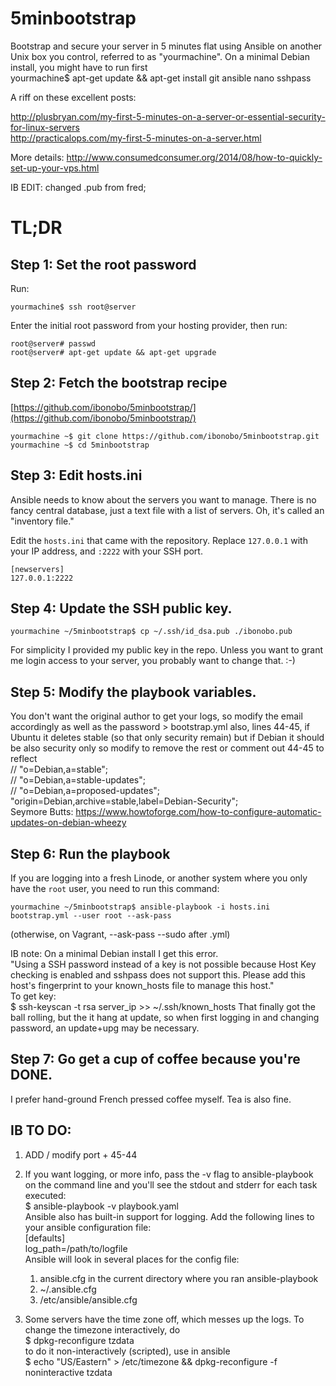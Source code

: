 5minbootstrap
=============

Bootstrap and secure your server in 5 minutes flat using Ansible on another Unix box you control, referred to as "yourmachine". On a minimal Debian install, you might have to run first  
	yourmachine$ apt-get update && apt-get install git ansible nano sshpass

A riff on these excellent posts:

http://plusbryan.com/my-first-5-minutes-on-a-server-or-essential-security-for-linux-servers  
http://practicalops.com/my-first-5-minutes-on-a-server.html

More details:
http://www.consumedconsumer.org/2014/08/how-to-quickly-set-up-your-vps.html

IB EDIT: changed .pub from fred;

TL;DR
=====

## Step 1: Set the root password

Run:

    yourmachine$ ssh root@server

Enter the initial root password from your hosting provider, then run:

	root@server# passwd
	root@server# apt-get update && apt-get upgrade
  

## Step 2: Fetch the bootstrap recipe

[https://github.com/ibonobo/5minbootstrap/](https://github.com/ibonobo/5minbootstrap/)

    yourmachine ~$ git clone https://github.com/ibonobo/5minbootstrap.git
	yourmachine ~$ cd 5minbootstrap


## Step 3: Edit hosts.ini

Ansible needs to know about the servers you want to manage.  There is
no fancy central database, just a text file with a list of
servers.  Oh, it's called an "inventory file."

Edit the `hosts.ini` that came with the repository.  Replace
`127.0.0.1` with your IP address, and `:2222` with your SSH port.

    [newservers]
	127.0.0.1:2222
	

## Step 4: Update the SSH public key.

    yourmachine ~/5minbootstrap$ cp ~/.ssh/id_dsa.pub ./ibonobo.pub

For simplicity I provided my public key in the repo.  Unless you want
to grant me login access to your server, you probably want to change
that. :-)


## Step 5: Modify the playbook variables.

You don't want the original author to get your logs, so modify the email accordingly as well as the password > bootstrap.yml
also, lines 44-45, if Ubuntu it deletes stable (so that only security remain) but if Debian it should be also security only so modify to remove the rest or comment out 44-45 to reflect  
	//      "o=Debian,a=stable";  
	//      "o=Debian,a=stable-updates";  
	//      "o=Debian,a=proposed-updates";  
	        "origin=Debian,archive=stable,label=Debian-Security";  
Seymore Butts: https://www.howtoforge.com/how-to-configure-automatic-updates-on-debian-wheezy


## Step 6: Run the playbook

If you are logging into a fresh Linode, or another system where you only have the `root` user, you need to run this command:

    yourmachine ~/5minbootstrap$ ansible-playbook -i hosts.ini bootstrap.yml --user root --ask-pass
(otherwise, on Vagrant, --ask-pass --sudo after .yml)

IB note: On a minimal Debian install I get this error.  
	"Using a SSH password instead of a key is not possible because Host Key checking is enabled and sshpass does not support this.  Please add this host's fingerprint to your known_hosts file to manage this host."  
To get key:  
	$ ssh-keyscan -t rsa server_ip >> ~/.ssh/known_hosts
That finally got the ball rolling, but the it hang at update, so when first logging in and changing password, an update+upg may be necessary.
	
## Step 7: Go get a cup of coffee because you're DONE.

I prefer hand-ground French pressed coffee myself.  Tea is also fine.


## IB TO DO:  
  
1. ADD / modify port + 45-44  
  
2. If you want logging, or more info, pass the -v flag to ansible-playbook on the command line and you'll see the stdout and stderr for each task executed:  
	$ ansible-playbook -v playbook.yaml  
Ansible also has built-in support for logging. Add the following lines to your ansible configuration file:  
	[defaults]  
	log_path=/path/to/logfile  
Ansible will look in several places for the config file:  
	1. ansible.cfg in the current directory where you ran ansible-playbook  
	2. ~/.ansible.cfg  
	3. /etc/ansible/ansible.cfg  
  
3. Some servers have the time zone off, which messes up the logs. To change the timezone interactively, do  
	$ dpkg-reconfigure tzdata  
to do it non-interactively (scripted), use in ansible  
	$ echo "US/Eastern" > /etc/timezone && dpkg-reconfigure -f noninteractive tzdata  
